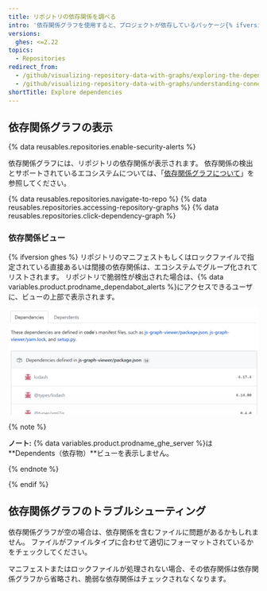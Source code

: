 ```yaml
---
title: リポジトリの依存関係を調べる
intro: '依存関係グラフを使用すると、プロジェクトが依存しているパッケージ{% ifversion fpt %}とそれに依存しているリポジトリを確認できます{% endif %}。 また、その依存関係で脆弱性が検出されると、それも表示されます。'
versions:
  ghes: <=2.22
topics:
  - Repositories
redirect_from:
  - /github/visualizing-repository-data-with-graphs/exploring-the-dependencies-of-a-repository
  - /github/visualizing-repository-data-with-graphs/understanding-connections-between-repositories/exploring-the-dependencies-of-a-repository
shortTitle: Explore dependencies
---
```


<!--See /content/code-security/supply-chain-security/exploring-the-dependencies-of-a-repository for the latest version of this article -->

## 依存関係グラフの表示

{% data reusables.repositories.enable-security-alerts %}

依存関係グラフには、リポジトリの依存関係が表示されます。 依存関係の検出とサポートされているエコシステムについては、「[依存関係グラフについて](/github/visualizing-repository-data-with-graphs/about-the-dependency-graph)」を参照してください。

{% data reusables.repositories.navigate-to-repo %}
{% data reusables.repositories.accessing-repository-graphs %}
{% data reusables.repositories.click-dependency-graph %}

### 依存関係ビュー

{% ifversion ghes %}
リポジトリのマニフェストもしくはロックファイルで指定されている直接あるいは間接の依存関係は、エコシステムでグループ化されてリストされます。 リポジトリで脆弱性が検出された場合は、{% data variables.product.prodname_dependabot_alerts %}にアクセスできるユーザに、ビューの上部で表示されます。

![依存関係グラフ](/assets/images/help/graphs/dependencies_graph_server.png)

{% note %}

**ノート:** {% data variables.product.prodname_ghe_server %}は**Dependents（依存物）**ビューを表示しません。

{% endnote %}

{% endif %}


## 依存関係グラフのトラブルシューティング

依存関係グラフが空の場合は、依存関係を含むファイルに問題があるかもしれません。 ファイルがファイルタイプに合わせて適切にフォーマットされているかをチェックしてください。

マニフェストまたはロックファイルが処理されない場合、その依存関係は依存関係グラフから省略され、脆弱な依存関係はチェックされなくなります。
